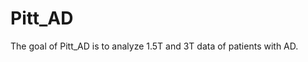 
<!-- README.md is generated from README.Rmd. Please edit that file -->

# Pitt\_AD

<!-- badges: start -->

<!-- badges: end -->

The goal of Pitt\_AD is to analyze 1.5T and 3T data of patients with AD.
